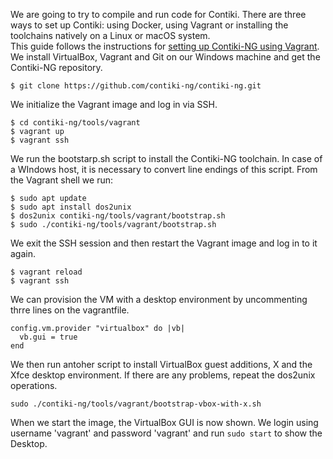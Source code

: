 We are going to try to compile and run code for Contiki. There are three ways to set up Contiki: using Docker, using Vagrant or installing the toolchains natively on a Linux or macOS system. \
This guide follows the instructions for [setting up Contiki-NG using Vagrant](https://github.com/contiki-ng/contiki-ng/wiki/Vagrant).\
We install VirtualBox, Vagrant and Git on our Windows machine and get the Contiki-NG repository.
```
$ git clone https://github.com/contiki-ng/contiki-ng.git
```
We initialize the Vagrant image and log in via SSH.
```
$ cd contiki-ng/tools/vagrant
$ vagrant up
$ vagrant ssh
```
We run the bootstarp.sh script to install the Contiki-NG toolchain. In case of a WIndows host, it is necessary to convert line endings of this script. From the Vagrant shell we run:
```
$ sudo apt update
$ sudo apt install dos2unix
$ dos2unix contiki-ng/tools/vagrant/bootstrap.sh
$ sudo ./contiki-ng/tools/vagrant/bootstrap.sh
```
We exit the SSH session and then restart the Vagrant image and log in to it again.
```
$ vagrant reload
$ vagrant ssh
```
We can provision the VM with a desktop environment by uncommenting thrre lines on the vagrantfile. 
```
config.vm.provider "virtualbox" do |vb|
  vb.gui = true
end
```
We then run antoher script to install VirtualBox guest additions, X and the Xfce desktop environment. If there are any problems, repeat the dos2unix operations. 
```
sudo ./contiki-ng/tools/vagrant/bootstrap-vbox-with-x.sh
```
When we start the image, the VirtualBox GUI is now shown. We login using username 'vagrant' and password 'vagrant' and run `sudo start` to show the Desktop. 


